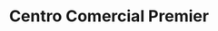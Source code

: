 ---
title: "Centro Comercial Premier"
url: /girardot/centro-comercial-premier/
shop: centro comercial
---